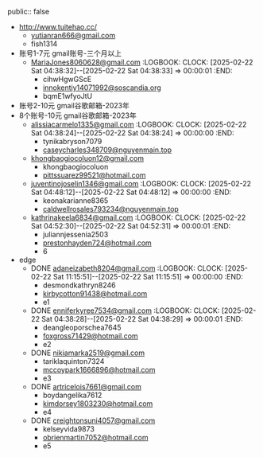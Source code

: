 public:: false

- http://www.tuitehao.cc/
	- yutianran666@gmail.com
	- fish1314
- 账号1-7元 gmail账号-三个月以上
	- MariaJones8060628@gmail.com
	  :LOGBOOK:
	  CLOCK: [2025-02-22 Sat 04:38:32]--[2025-02-22 Sat 04:38:33] =>  00:00:01
	  :END:
		- cihwHgwGScE
		- innokentiy14071992@soscandia.org
		- bqmE1wfyoJtU
- 账号2-10元 gmail谷歌邮箱-2023年
- 8个账号-10元 gmail谷歌邮箱-2023年
	- alissiacarmelo1335@gmail.com
	  :LOGBOOK:
	  CLOCK: [2025-02-22 Sat 04:38:24]--[2025-02-22 Sat 04:38:24] =>  00:00:00
	  :END:
		- tynikabryson7079
		- caseycharles348709@nguyenmain.top
	- khongbaogiocoluon12@gmail.com
		- khongbaogiocoluon
		- pittssuarez99521@hotmail.com
	- juventinojoselin1346@gmail.com
	  :LOGBOOK:
	  CLOCK: [2025-02-22 Sat 04:48:12]--[2025-02-22 Sat 04:48:12] =>  00:00:00
	  :END:
		- keonakarianne8365
		- caldwellrosales793234@nguyenmain.top
	- kathrinakeela6834@gmail.com
	  :LOGBOOK:
	  CLOCK: [2025-02-22 Sat 04:52:30]--[2025-02-22 Sat 04:52:31] =>  00:00:01
	  :END:
		- juliannjessenia2503
		- prestonhayden724@hotmail.com
		- 6
- edge
	- DONE adaneizabeth8204@gmail.com
	  :LOGBOOK:
	  CLOCK: [2025-02-22 Sat 11:15:51]--[2025-02-22 Sat 11:15:51] =>  00:00:00
	  :END:
		- desmondkathryn8246
		- kirbycotton91438@hotmail.com
		- e1
	- DONE enniferkyree7534@gmail.com
	  :LOGBOOK:
	  CLOCK: [2025-02-22 Sat 04:38:28]--[2025-02-22 Sat 04:38:29] =>  00:00:01
	  :END:
		- deangleoporschea7645
		- foxgross71429@hotmail.com
		- e2
	- DONE nikiamarka2519@gmail.com
		- tariklaquinton7324
		- mccoypark1666896@hotmail.com
		- e3
	- DONE artricelois7661@gmail.com
		- boydangelika7612
		- kimdorsey1803230@hotmail.com
		- e4
	- DONE creightonsuni4057@gmail.com
		- kelseyvida9873
		- obrienmartin7052@hotmail.com
		- e5